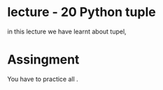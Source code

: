 # lecture - 20 Python tuple

in this lecture we have learnt about tupel, 


# Assingment
You have to practice all .